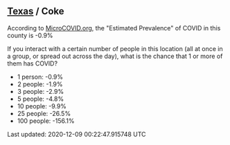 
## [Texas](/united-states/texas) / Coke

According to [MicroCOVID.org](http://microcovid.org),
the "Estimated Prevalence" of COVID in this county is -0.9%

If you interact with a certain number of people in this location
(all at once in a group, or spread out across the day), what is the chance that
1 or more of them has COVID?

- 1 person: -0.9%
- 2 people: -1.9%
- 3 people: -2.9%
- 5 people: -4.8%
- 10 people: -9.9%
- 25 people: -26.5%
- 100 people: -156.1%

Last updated: 2020-12-09 00:22:47.915748 UTC
